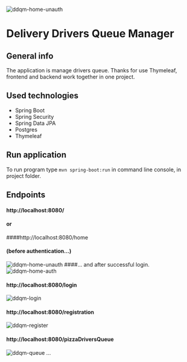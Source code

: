 ![ddqm-home-unauth](https://user-images.githubusercontent.com/55816545/147671879-12f1a169-1f12-4571-94dc-21ab00ea6710.jpg)
# Delivery Drivers Queue Manager
## General info
The application is manage drivers queue. Thanks for use Thymeleaf, frontend and backend work together in one project.
## Used technologies
- Spring Boot
- Spring Security
- Spring Data JPA
- Postgres
- Thymeleaf
## Run application
To run program type ```mvn spring-boot:run``` in command line console, in project folder.
## Endpoints
#### http://localhost:8080/ 
#### or 
####http://localhost:8080/home
#### (before authentication...)
![ddqm-home-unauth](https://user-images.githubusercontent.com/55816545/147671879-12f1a169-1f12-4571-94dc-21ab00ea6710.jpg)
####... and after successful login.
![ddqm-home-auth](https://user-images.githubusercontent.com/55816545/147671890-923409aa-9b69-415c-b246-d02a7198731a.jpg)
#### http://localhost:8080/login
![ddqm-login](https://user-images.githubusercontent.com/55816545/147671902-59af7fe5-4f36-4bf4-bc1e-e8659915ac18.jpg)
#### http://localhost:8080/registration
![ddqm-register]()
#### http://localhost:8080/pizzaDriversQueue
![ddqm-queue](https://user-images.githubusercontent.com/55816545/147671921-5b429b1f-a180-49e4-b148-eba8418463c7.jpg)
... 
